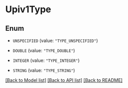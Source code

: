 # Upiv1Type

## Enum


* `UNSPECIFIED` (value: `"TYPE_UNSPECIFIED"`)

* `DOUBLE` (value: `"TYPE_DOUBLE"`)

* `INTEGER` (value: `"TYPE_INTEGER"`)

* `STRING` (value: `"TYPE_STRING"`)


[[Back to Model list]](../README.md#documentation-for-models) [[Back to API list]](../README.md#documentation-for-api-endpoints) [[Back to README]](../README.md)


